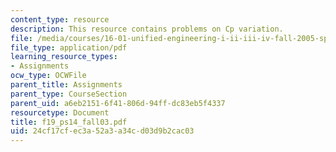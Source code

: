 ```yaml
---
content_type: resource
description: This resource contains problems on Cp variation.
file: /media/courses/16-01-unified-engineering-i-ii-iii-iv-fall-2005-spring-2006/24cf17cfec3a52a3a34cd03d9b2cac03_f19_ps14_fall03.pdf
file_type: application/pdf
learning_resource_types:
- Assignments
ocw_type: OCWFile
parent_title: Assignments
parent_type: CourseSection
parent_uid: a6eb2151-6f41-806d-94ff-dc83eb5f4337
resourcetype: Document
title: f19_ps14_fall03.pdf
uid: 24cf17cf-ec3a-52a3-a34c-d03d9b2cac03
---
```

